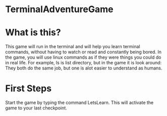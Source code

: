 # TerminalAdventureGame

# What is this?
This game will run in the terminal and will help you learn terminal commands, without having to watch or read and constantly being bored. In the game, you will use linux commands as if they were things you could do in real life. For example, ls is list directory, but in the game it is look around: They both do the same job, but one is alot easier to understand as humans.

# First Steps
Start the game by typing the command LetsLearn. This will activate the game to your last checkpoint.
